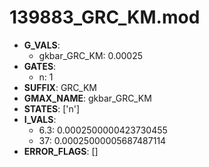 # 139883_GRC_KM.mod

- **G_VALS**:
  - gkbar_GRC_KM: 0.00025
- **GATES**:
  - n: 1
- **SUFFIX**: GRC_KM
- **GMAX_NAME**: gkbar_GRC_KM
- **STATES**: ['n']
- **I_VALS**:
  - 6.3: 0.0002500000423730455
  - 37: 0.00025000005687487114
- **ERROR_FLAGS**: []
